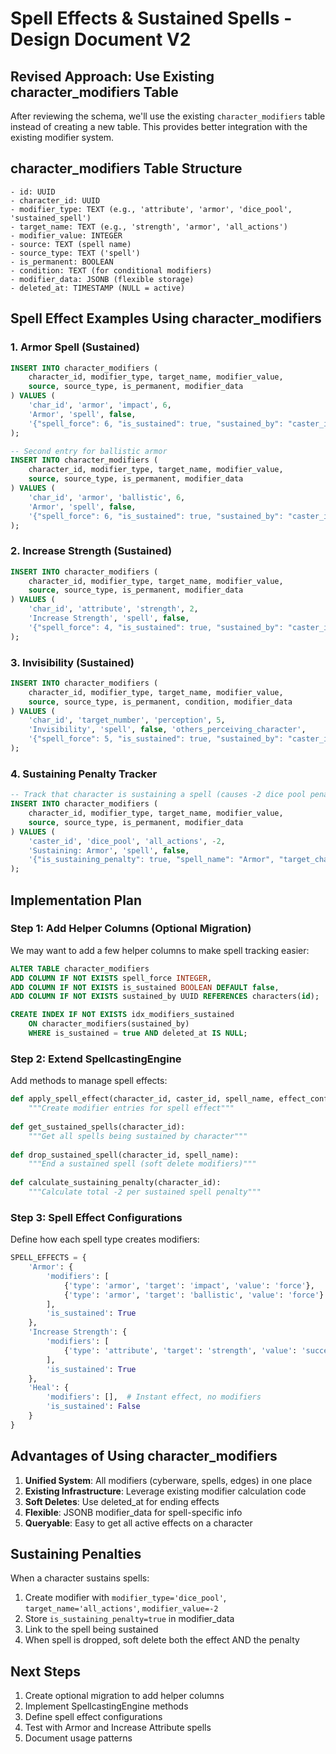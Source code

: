 # Spell Effects & Sustained Spells - Design Document V2

## Revised Approach: Use Existing character_modifiers Table

After reviewing the schema, we'll use the existing `character_modifiers` table instead of creating a new table. This provides better integration with the existing modifier system.

## character_modifiers Table Structure

```
- id: UUID
- character_id: UUID
- modifier_type: TEXT (e.g., 'attribute', 'armor', 'dice_pool', 'sustained_spell')
- target_name: TEXT (e.g., 'strength', 'armor', 'all_actions')
- modifier_value: INTEGER
- source: TEXT (spell name)
- source_type: TEXT ('spell')
- is_permanent: BOOLEAN
- condition: TEXT (for conditional modifiers)
- modifier_data: JSONB (flexible storage)
- deleted_at: TIMESTAMP (NULL = active)
```

## Spell Effect Examples Using character_modifiers

### 1. Armor Spell (Sustained)
```sql
INSERT INTO character_modifiers (
    character_id, modifier_type, target_name, modifier_value,
    source, source_type, is_permanent, modifier_data
) VALUES (
    'char_id', 'armor', 'impact', 6,
    'Armor', 'spell', false,
    '{"spell_force": 6, "is_sustained": true, "sustained_by": "caster_id", "spell_class": "manipulation"}'
);

-- Second entry for ballistic armor
INSERT INTO character_modifiers (
    character_id, modifier_type, target_name, modifier_value,
    source, source_type, is_permanent, modifier_data
) VALUES (
    'char_id', 'armor', 'ballistic', 6,
    'Armor', 'spell', false,
    '{"spell_force": 6, "is_sustained": true, "sustained_by": "caster_id", "spell_class": "manipulation"}'
);
```

### 2. Increase Strength (Sustained)
```sql
INSERT INTO character_modifiers (
    character_id, modifier_type, target_name, modifier_value,
    source, source_type, is_permanent, modifier_data
) VALUES (
    'char_id', 'attribute', 'strength', 2,
    'Increase Strength', 'spell', false,
    '{"spell_force": 4, "is_sustained": true, "sustained_by": "caster_id", "successes": 2}'
);
```

### 3. Invisibility (Sustained)
```sql
INSERT INTO character_modifiers (
    character_id, modifier_type, target_name, modifier_value,
    source, source_type, is_permanent, condition, modifier_data
) VALUES (
    'char_id', 'target_number', 'perception', 5,
    'Invisibility', 'spell', false, 'others_perceiving_character',
    '{"spell_force": 5, "is_sustained": true, "sustained_by": "caster_id"}'
);
```

### 4. Sustaining Penalty Tracker
```sql
-- Track that character is sustaining a spell (causes -2 dice pool penalty)
INSERT INTO character_modifiers (
    character_id, modifier_type, target_name, modifier_value,
    source, source_type, is_permanent, modifier_data
) VALUES (
    'caster_id', 'dice_pool', 'all_actions', -2,
    'Sustaining: Armor', 'spell', false,
    '{"is_sustaining_penalty": true, "spell_name": "Armor", "target_character_id": "char_id"}'
);
```

## Implementation Plan

### Step 1: Add Helper Columns (Optional Migration)
We may want to add a few helper columns to make spell tracking easier:

```sql
ALTER TABLE character_modifiers 
ADD COLUMN IF NOT EXISTS spell_force INTEGER,
ADD COLUMN IF NOT EXISTS is_sustained BOOLEAN DEFAULT false,
ADD COLUMN IF NOT EXISTS sustained_by UUID REFERENCES characters(id);

CREATE INDEX IF NOT EXISTS idx_modifiers_sustained 
    ON character_modifiers(sustained_by) 
    WHERE is_sustained = true AND deleted_at IS NULL;
```

### Step 2: Extend SpellcastingEngine
Add methods to manage spell effects:

```python
def apply_spell_effect(character_id, caster_id, spell_name, effect_config):
    """Create modifier entries for spell effect"""
    
def get_sustained_spells(character_id):
    """Get all spells being sustained by character"""
    
def drop_sustained_spell(character_id, spell_name):
    """End a sustained spell (soft delete modifiers)"""
    
def calculate_sustaining_penalty(character_id):
    """Calculate total -2 per sustained spell penalty"""
```

### Step 3: Spell Effect Configurations
Define how each spell type creates modifiers:

```python
SPELL_EFFECTS = {
    'Armor': {
        'modifiers': [
            {'type': 'armor', 'target': 'impact', 'value': 'force'},
            {'type': 'armor', 'target': 'ballistic', 'value': 'force'}
        ],
        'is_sustained': True
    },
    'Increase Strength': {
        'modifiers': [
            {'type': 'attribute', 'target': 'strength', 'value': 'successes'}
        ],
        'is_sustained': True
    },
    'Heal': {
        'modifiers': [],  # Instant effect, no modifiers
        'is_sustained': False
    }
}
```

## Advantages of Using character_modifiers

1. **Unified System**: All modifiers (cyberware, spells, edges) in one place
2. **Existing Infrastructure**: Leverage existing modifier calculation code
3. **Soft Deletes**: Use deleted_at for ending effects
4. **Flexible**: JSONB modifier_data for spell-specific info
5. **Queryable**: Easy to get all active effects on a character

## Sustaining Penalties

When a character sustains spells:
1. Create modifier with `modifier_type='dice_pool'`, `target_name='all_actions'`, `modifier_value=-2`
2. Store `is_sustaining_penalty=true` in modifier_data
3. Link to the spell being sustained
4. When spell is dropped, soft delete both the effect AND the penalty

## Next Steps

1. Create optional migration to add helper columns
2. Implement SpellcastingEngine methods
3. Define spell effect configurations
4. Test with Armor and Increase Attribute spells
5. Document usage patterns
